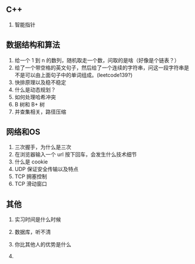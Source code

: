 ## C++

1. 智能指针

## 数据结构和算法

1. 给一个 1 到 n 的数列，随机取走一个数，问取的是啥（好像是个链表？）
2. 给了一个带空格的英文句子，然后给了一个连续的字符串，问这一段字符串是不是可以由上面句子中的单词组成。(leetcode139?)
3. 快排原理以及稳不稳定
4. 什么是动态规划？
5. 如何处理哈希冲突
6. B 树和 B+ 树
7. 并查集相关，路径压缩

## 网络和OS

1. 三次握手，为什么是三次
2. 在浏览器输入一个 url 按下回车，会发生什么技术细节
3. 什么是 cookie
4. UDP 保证安全传输以及特点
5. TCP 拥塞控制
6. TCP 滑动窗口

## 其他

1. 实习时间是什么时候

2. 数据库，听不清

3. 你比其他人的优势是什么

4. 
